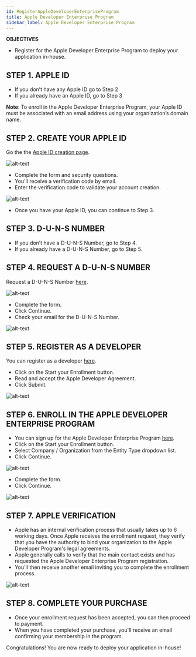 ```yaml
---
id: RegisterAppleDeveloperEnterpriseProgram
title: Apple Developer Enterprise Program
sidebar_label: Apple Developer Enterprise Program
---
```


<div class = "objectives">
<b>OBJECTIVES</b>

* Register for the Apple Developer Enterprise Program to deploy your application in-house.
</div>

## STEP 1. APPLE ID

* If you don’t have any Apple ID go to Step 2
* If you already have an Apple ID, go to Step 3
 

<b>Note</b>: To enroll in the Apple Developer Enterprise Program, your Apple ID must be associated with an email address using your organization’s domain name.

 

## STEP 2. CREATE YOUR APPLE ID

Go the the [Apple ID creation page](https://appleid.apple.com/).

![alt-text](assets/DeployInHouse/Apple-ID-Creation-Page-4D-for-iOS.png)

* Complete the form and security questions.
* You'll receive a verification code by email.
* Enter the verification code to validate your account creation.

![alt-text](assets/DeployInHouse/Register-developer-program-4D-for-iOS.png)

* Once you have your Apple ID, you can continue to Step 3.

## STEP 3. D-U-N-S NUMBER

* If you don’t have a D-U-N-S Number, go to Step 4.
* If you already have a D-U-N-S Number, go to Step 5.

## STEP 4. REQUEST A D-U-N-S NUMBER

Request a D-U-N-S Number [here](https://developer.apple.com/enroll/duns-lookup/#/search).

![alt-text](assets/DeployInHouse/DUNS-Number-Organization-4D-for-iOS.png)

* Complete the form.
* Click Continue.
* Check your email for the D-U-N-S Number.

![alt-text](assets/DeployInHouse/DUNS-Number-Apple-Mail_4D-for-iOS.png)

## STEP 5. REGISTER AS A DEVELOPER

You can register as a developer [here](https://developer.apple.com/programs/enterprise/enroll/).
* Click on the Start your Enrollment button.
* Read and accept the Apple Developer Agreement. 
* Click Submit.

![alt-text](assets/DeployInHouse/Register-developer-4D-for-iOS.png)

## STEP 6. ENROLL IN THE APPLE DEVELOPER ENTERPRISE PROGRAM

* You can sign up for the Apple Developer Enterprise Program [here](https://developer.apple.com/enroll/enterprise/). 
* Click on the Start your Enrollment button.
* Select Company / Organization from the Entity Type dropdown list.
* Click Continue.

![alt-text](assets/DeployInHouse/Apple-Developer-Enterprise-Program-4D-for-iOS.png)

* Complete the form. 
* Click Continue.

![alt-text](assets/DeployInHouse/Apple-Developer-Enterprise-Program-Enrollment-4D-for-iOS.png)

## STEP 7. APPLE VERIFICATION

* Apple has an internal verification process that usually takes up to 6 working days. Once Apple receives the enrollment request, they verify that you have the authority to bind your organization to the Apple Developer Program's legal agreements.
* Apple generally calls to verify that the main contact exists and has requested the Apple Developer Enterprise Program registration.
* You'll then receive another email inviting you to complete the enrollment process.

![alt-text](assets/DeployInHouse/Confirmation-email-Organisations-4D-for-iOS.png)

## STEP 8. COMPLETE YOUR PURCHASE

* Once your enrollment request has been accepted, you can then proceed to payment.
* When you have completed your purchase, you'll receive an email confirming your membership in the program.
 

Congratulations! You are now ready to deploy your application in-house!
